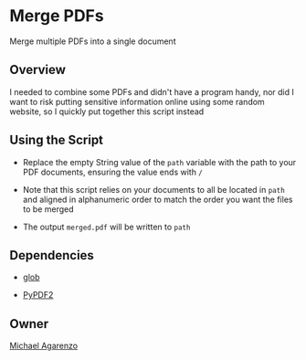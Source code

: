 # Merge PDFs

Merge multiple PDFs into a single document

## Overview

I needed to combine some PDFs and didn't have a program handy, nor did I want to risk putting sensitive information online using some random website, so I quickly put together this script instead

## Using the Script

* Replace the empty String value of the `path` variable with the path to your PDF documents, ensuring the value ends with `/`

* Note that this script relies on your documents to all be located in `path` and aligned in alphanumeric order to match the order you want the files to be merged

* The output `merged.pdf` will be written to `path`

## Dependencies

* [glob](https://docs.python.org/3/library/glob.html)

* [PyPDF2](https://github.com/mstamy2/PyPDF2)

## Owner

[Michael Agarenzo](https://linkedin.com/in/magarenzo)
